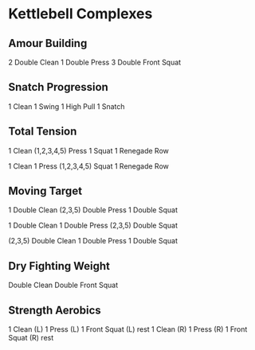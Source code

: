 # Kettlebell Complexes

## Amour Building
2 Double Clean
1 Double Press
3 Double Front Squat

## Snatch Progression

1 Clean
1 Swing
1 High Pull
1 Snatch

## Total Tension

1 Clean
(1,2,3,4,5) Press
1 Squat
1 Renegade Row

1 Clean
1 Press
(1,2,3,4,5) Squat
1 Renegade Row

## Moving Target

1 Double Clean
(2,3,5) Double Press
1 Double Squat

1 Double Clean
1 Double Press
(2,3,5) Double Squat

(2,3,5) Double Clean
1 Double Press
1 Double Squat

## Dry Fighting Weight
Double Clean
Double Front Squat

## Strength Aerobics

1 Clean (L)
1 Press (L)
1 Front Squat (L)
rest
1 Clean (R)
1 Press (R)
1 Front Squat (R)
rest